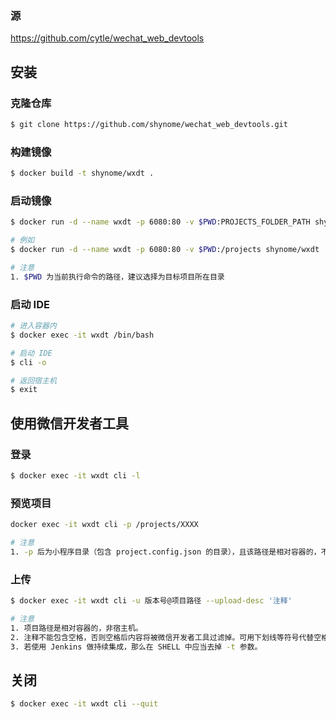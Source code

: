 
### 源

https://github.com/cytle/wechat_web_devtools

## 安装

### 克隆仓库
```sh
$ git clone https://github.com/shynome/wechat_web_devtools.git
```

### 构建镜像
```sh
$ docker build -t shynome/wxdt .
```

### 启动镜像
```sh
$ docker run -d --name wxdt -p 6080:80 -v $PWD:PROJECTS_FOLDER_PATH shynome/wxdt

# 例如
$ docker run -d --name wxdt -p 6080:80 -v $PWD:/projects shynome/wxdt

# 注意
1. $PWD 为当前执行命令的路径，建议选择为目标项目所在目录
```

### 启动 IDE
```sh
# 进入容器内
$ docker exec -it wxdt /bin/bash

# 启动 IDE
$ cli -o

# 返回宿主机
$ exit
```

## 使用微信开发者工具
### 登录
```sh
$ docker exec -it wxdt cli -l
```

### 预览项目
```sh
docker exec -it wxdt cli -p /projects/XXXX

# 注意
1. -p 后为小程序目录（包含 project.config.json 的目录），且该路径是相对容器的，不是宿主机。
```

### 上传
```sh
$ docker exec -it wxdt cli -u 版本号@项目路径 --upload-desc '注释'

# 注意
1. 项目路径是相对容器的，非宿主机。
2. 注释不能包含空格，否则空格后内容将被微信开发者工具过滤掉。可用下划线等符号代替空格。
3. 若使用 Jenkins 做持续集成，那么在 SHELL 中应当去掉 -t 参数。
```

## 关闭
```sh
$ docker exec -it wxdt cli --quit
```
